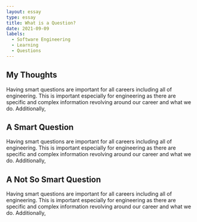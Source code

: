 ```yaml
---
layout: essay
type: essay
title: What is a Question?
date: 2021-09-09
labels:
  - Software Engineering
  - Learning
  - Questions
---
```


## My Thoughts

Having smart questions are important for all careers including all of engineering. This is important especially for engineering as there are specific and complex information revolving around our career and what we do. Additionally, 
 
## A Smart Question

Having smart questions are important for all careers including all of engineering. This is important especially for engineering as there are specific and complex information revolving around our career and what we do. Additionally, 
 
## A Not So Smart Question

Having smart questions are important for all careers including all of engineering. This is important especially for engineering as there are specific and complex information revolving around our career and what we do. Additionally, 
 
